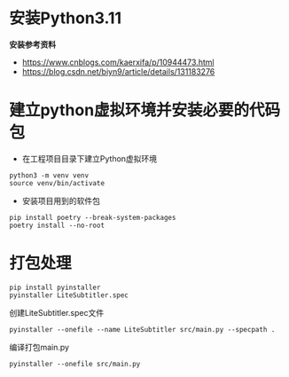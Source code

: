 # 安装Python3.11
**安装参考资料**
- https://www.cnblogs.com/kaerxifa/p/10944473.html
- https://blog.csdn.net/biyn9/article/details/131183276

# 建立python虚拟环境并安装必要的代码包
- 在工程项目目录下建立Python虚拟环境
```
python3 -m venv venv
source venv/bin/activate
```
- 安装项目用到的软件包
```
pip install poetry --break-system-packages
poetry install --no-root
```

# 打包处理
```shell
pip install pyinstaller
pyinstaller LiteSubtitler.spec
```
创建LiteSubtitler.spec文件
```shell
pyinstaller --onefile --name LiteSubtitler src/main.py --specpath . 
```
编译打包main.py
```shell
pyinstaller --onefile src/main.py                                   
```
